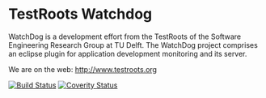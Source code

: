 TestRoots Watchdog
==================

WatchDog is a development effort from the TestRoots of the Software Engineering Research Group at TU Delft. The WatchDog project comprises an eclipse plugin for application development monitoring and its server.

We are on the web: http://www.testroots.org

[![Build Status](https://travis-ci.org/TestRoots/watchdog.svg?branch=master)](https://travis-ci.org/TestRoots/watchdog) [![Coverity Status](https://scan.coverity.com/projects/4880)](https://scan.coverity.com/projects/4880/badge.svg)
